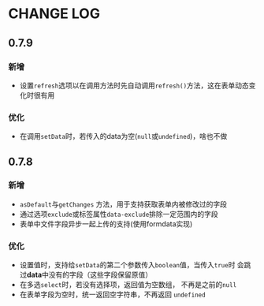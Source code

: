 # CHANGE LOG

## 0.7.9

### 新增

- 设置`refresh`选项以在调用方法时先自动调用`refresh()`方法，这在表单动态变化时很有用

### 优化

- 在调用`setData`时，若传入的data为空(`null`或`undefined`)，啥也不做

## 0.7.8

### 新增

- `asDefault`与`getChanges` 方法，用于支持获取表单内被修改过的字段
- 通过选项`exclude`或标签属性`data-exclude`排除一定范围内的字段
- 表单中文件字段异步一起上传的支持(使用formdata实现)

### 优化

- 设置值时，支持给`setData`的第二个参数传入`boolean`值，当传入`true`时
会跳过**data**中没有的字段（这些字段保留原值）
- 在多选`select`时，若没有选择项，返回值为空数组， 不再是之前的`null`
- 在表单字段为空时，统一返回空字符串，不再返回 `undefined`